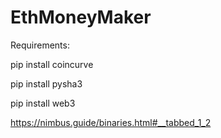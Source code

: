 # EthMoneyMaker

Requirements:

pip install coincurve

pip install pysha3

pip install web3

https://nimbus.guide/binaries.html#__tabbed_1_2
